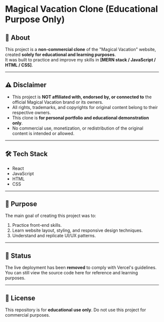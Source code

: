 # Magical Vacation Clone (Educational Purpose Only)

## 📌 About
This project is a **non-commercial clone** of the "Magical Vacation" website, created **solely for educational and learning purposes**.  
It was built to practice and improve my skills in **[MERN stack / JavaScript / HTML / CSS]**.

---

## ⚠️ Disclaimer
- This project is **NOT affiliated with, endorsed by, or connected to** the official Magical Vacation brand or its owners.  
- All rights, trademarks, and copyrights for original content belong to their respective owners.  
- This clone is **for personal portfolio and educational demonstration only**.  
- No commercial use, monetization, or redistribution of the original content is intended or allowed.

---

## 🛠️ Tech Stack
- React
- JavaScript
- HTML
- CSS

---

## 🎯 Purpose
The main goal of creating this project was to:
1. Practice front-end  skills.
2. Learn website layout, styling, and responsive design techniques.
3. Understand and replicate UI/UX patterns.

---

## 📂 Status
The live deployment has been **removed** to comply with Vercel's guidelines.  
You can still view the source code here for reference and learning purposes.

---

## 📜 License
This repository is for **educational use only**. Do not use this project for commercial purposes.
